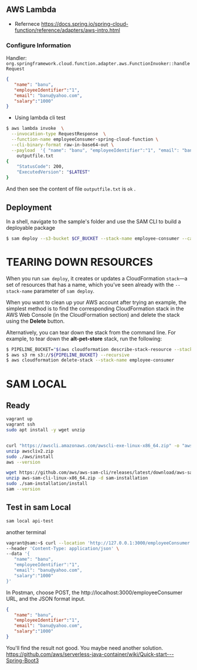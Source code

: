 ## AWS Lambda
* Refernece
https://docs.spring.io/spring-cloud-function/reference/adapters/aws-intro.html

### Configure Information
Handler: `org.springframework.cloud.function.adapter.aws.FunctionInvoker::handleRequest`
```json
{
   "name": "banu",
   "employeeIdentifier":"1",
   "email": "banu@yahoo.com",
   "salary":"1000"
}
```
* Using lambda cli test
```bash
$ aws lambda invoke  \
  --invocation-type RequestResponse  \
  --function-name employeeConsumer-spring-cloud-function \
  --cli-binary-format raw-in-base64-out \
  --payload  '{ "name": "banu", "employeeIdentifier":"1", "email": "banu@yahoo.com","salary":"1000"}' \
    outputfile.txt
{
    "StatusCode": 200,
    "ExecutedVersion": "$LATEST"
}
```
And then see the content of file `outputfile.txt`  is `ok` .

## Deployment
In a shell, navigate to the sample's folder and use the SAM CLI to build a deployable package

```bash
$ sam deploy --s3-bucket $CF_BUCKET --stack-name employee-consumer --capabilities CAPABILITY_IAM
```

# TEARING DOWN RESOURCES
When you run `sam deploy`, it creates or updates a CloudFormation `stack`—a set of resources that has a name, which you’ve seen already with the `--stack-name` parameter of `sam deploy`.

When you want to clean up your AWS account after trying an example, the simplest method is to find the corresponding CloudFormation stack in the AWS Web Console (in the CloudFormation section) and delete the stack using the **Delete** button.

Alternatively, you can tear down the stack from the command line. For example, to tear down the **alt-pet-store** stack, run the following:
```bash
$ PIPELINE_BUCKET="$(aws cloudformation describe-stack-resource --stack-name employee-consumer --logical-resource-id PipelineStartBucket --query 'StackResourceDetail.PhysicalResourceId' --output text)" 
$ aws s3 rm s3://${PIPELINE_BUCKET} --recursive
$ aws cloudformation delete-stack --stack-name employee-consumer
```

# SAM LOCAL
## Ready
```bash
vagrant up
vagrant ssh
sudo apt install -y wget unzip


curl "https://awscli.amazonaws.com/awscli-exe-linux-x86_64.zip" -o "awscliv2.zip"
unzip awscliv2.zip
sudo ./aws/install
aws --version

wget https://github.com/aws/aws-sam-cli/releases/latest/download/aws-sam-cli-linux-x86_64.zip
unzip aws-sam-cli-linux-x86_64.zip -d sam-installation
sudo ./sam-installation/install
sam --version
```
## Test in sam Local
```bash
sam local api-test
```
another terminal
```bash
vagrant@sam:~$ curl --location 'http://127.0.0.1:3000/employeeConsumer' \
--header 'Content-Type: application/json' \
--data '{
   "name": "banu",
   "employeeIdentifier":"1",
   "email": "banu@yahoo.com",
   "salary":"1000"
}'
```

In Postman, choose POST, the http://localhost:3000/employeeConsumer URL, and the JSON format input.
```json
{
   "name": "banu",
   "employeeIdentifier":"1",
   "email": "banu@yahoo.com",
   "salary":"1000"
}
```
You'll find the result not good. You maybe need another solution. https://github.com/aws/serverless-java-container/wiki/Quick-start---Spring-Boot3
